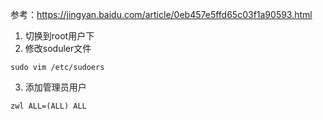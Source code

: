 参考：https://jingyan.baidu.com/article/0eb457e5ffd65c03f1a90593.html

1. 切换到root用户下
2. 修改soduler文件

```
sudo vim /etc/sudoers
```

3. 添加管理员用户

```
zwl ALL=(ALL) ALL
```

